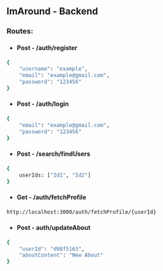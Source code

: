 ## ImAround - Backend

### Routes:

* #### Post - /auth/register
```bash
{
    "username": "example",
    "email": "example@gmail.com",
    "password": "123456"
}
```
* #### Post - /auth/login

```bash
{
    "email": "example@gmail.com",
    "password": "123456"
}
```

* #### Post - /search/findUsers

```bash
{
    userIds: ["Id1", "Id2"]
}
```
* #### Get - /auth/fetchProfile

```bash
http://localhost:3000/auth/fetchProfile/{userId}
```

* #### Post - auth/updateAbout
```bash
{
    "userId": "d98f5163",
    "aboutContent": "New About"
}
```